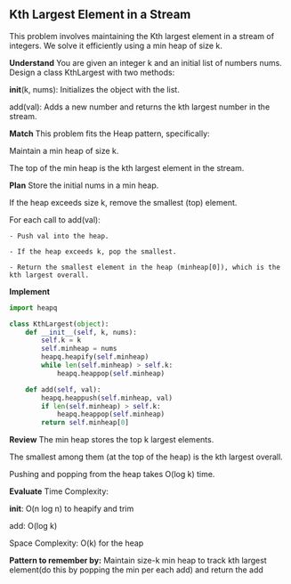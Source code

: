 ## Kth Largest Element in a Stream
This problem involves maintaining the Kth largest element in a stream of integers. We solve it efficiently using a min heap of size k.

**Understand**
You are given an integer k and an initial list of numbers nums.
Design a class KthLargest with two methods:

__init__(k, nums): Initializes the object with the list.

add(val): Adds a new number and returns the kth largest number in the stream.

**Match**
This problem fits the Heap pattern, specifically:

Maintain a min heap of size k.

The top of the min heap is the kth largest element in the stream.

**Plan**
Store the initial nums in a min heap.

If the heap exceeds size k, remove the smallest (top) element.

For each call to add(val):

    - Push val into the heap.

    - If the heap exceeds k, pop the smallest.

    - Return the smallest element in the heap (minheap[0]), which is the kth largest overall.

**Implement**
```python
import heapq

class KthLargest(object):
    def __init__(self, k, nums):
        self.k = k
        self.minheap = nums
        heapq.heapify(self.minheap)
        while len(self.minheap) > self.k:
            heapq.heappop(self.minheap)

    def add(self, val):
        heapq.heappush(self.minheap, val)
        if len(self.minheap) > self.k:
            heapq.heappop(self.minheap)
        return self.minheap[0]
```

**Review**
The min heap stores the top k largest elements.

The smallest among them (at the top of the heap) is the kth largest overall.

Pushing and popping from the heap takes O(log k) time.

**Evaluate**
Time Complexity:

__init__: O(n log n) to heapify and trim

add: O(log k)

Space Complexity: O(k) for the heap

**Pattern to remember by:**
 Maintain size-k min heap to track kth largest element(do this by popping the min per each add) and return the add